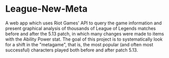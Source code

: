 # League-New-Meta
A web app which uses Riot Games' API to query the game information and present graphical analysis of thousands of League of Legends matches before and after the 5.13 patch, in which many changes were made to items with the Ability Power stat. The goal of this project is to systematically look for a shift in the "metagame", that is, the most popular (and often most successful) characters played both before and after patch 5.13.
